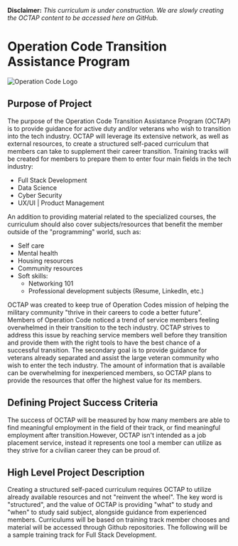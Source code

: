 **Disclaimer:** *This curriculum is under construction. We are slowly creating the OCTAP content to be accessed here on GitHub.*

# Operation Code Transition Assistance Program

![Operation Code Logo](https://operation-code-assets.s3.us-east-2.amazonaws.com/branding/logos/large-blue-logo.png)

## Purpose of Project
The purpose of the Operation Code Transition Assistance Program (OCTAP) is to provide guidance for active duty and/or veterans who wish to transition into the tech industry. OCTAP will leverage its extensive network, as well as external resources, to create a structured self-paced curriculum that members can take to supplement their career transition. Training tracks will be created for members to prepare them to enter four main fields in the tech industry: 
- Full Stack Development
- Data Science
- Cyber Security 
- UX/UI | Product Management

An addition to providing material related to the specialized courses, the curriculum should also cover subjects/resources that benefit the member outside of the "programming" world, such as:
- Self care
- Mental health
- Housing resources
- Community resources
- Soft skills:
  - Networking 101
  - Professional development subjects (Resume, LinkedIn, etc.)

OCTAP was created to keep true of Operation Codes mission of helping the military community "thrive in their careers to code a better future". Members of Operation Code noticed a trend of service members feeling overwhelmed in their transition to the tech industry. OCTAP strives to address this issue by reaching service members well before they transition and provide them with the right tools to have the best chance of a successful transition. The secondary goal is to provide guidance for veterans already separated and assist the large veteran community who wish to enter the tech industry. The amount of information that is available can be overwhelming for inexperienced members, so OCTAP plans to provide the resources that offer the highest value for its members. 

## Defining Project Success Criteria
The success of OCTAP will be measured by how many members are able to find meaningful employment in the field of their track, or find meaningful employment after transition.However, OCTAP isn't intended as a job placement service, instead it represents one tool a member can utilize as they strive for a civilian career they can be proud of. 

## High Level Project Description
Creating a structured self-paced curriculum requires OCTAP to utilize already available resources and not "reinvent the wheel". The key word is "structured", and the value of OCTAP is providing "what" to study and "when" to study said subject, alongside guidance from experienced members. Curriculums will be based on training track member chooses and material will be accessed through Github repositories. The following will be a sample training track for Full Stack Development.

[See example timeline for Full Stack curriculum →]: OCTAP-Supporting-Docs\CurriculumTimeline.md